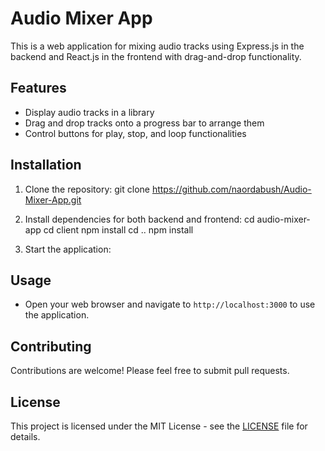 # Audio Mixer App

This is a web application for mixing audio tracks using Express.js in the backend and React.js in the frontend with drag-and-drop functionality.

## Features

- Display audio tracks in a library
- Drag and drop tracks onto a progress bar to arrange them
- Control buttons for play, stop, and loop functionalities

## Installation

1. Clone the repository:
git clone https://github.com/naordabush/Audio-Mixer-App.git

2. Install dependencies for both backend and frontend:
cd audio-mixer-app
cd client
npm install
cd ..
npm install

3. Start the application:

## Usage

- Open your web browser and navigate to `http://localhost:3000` to use the application.

## Contributing

Contributions are welcome! Please feel free to submit pull requests.

## License

This project is licensed under the MIT License - see the [LICENSE](LICENSE) file for details.


